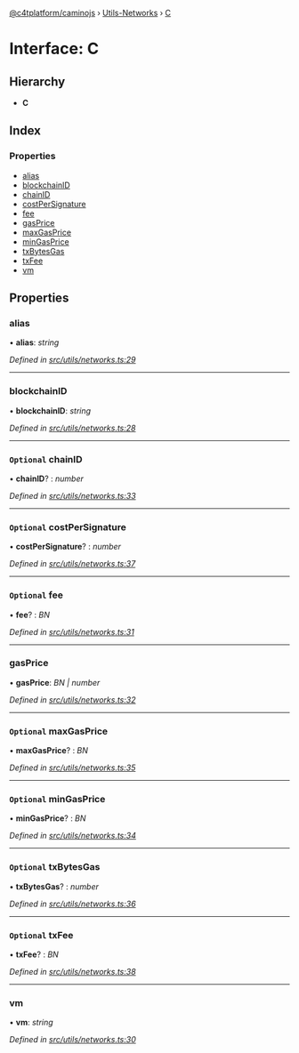 [@c4tplatform/caminojs](../README.md) › [Utils-Networks](../modules/utils_networks.md) › [C](utils_networks.c.md)

# Interface: C

## Hierarchy

* **C**

## Index

### Properties

* [alias](utils_networks.c.md#alias)
* [blockchainID](utils_networks.c.md#blockchainid)
* [chainID](utils_networks.c.md#optional-chainid)
* [costPerSignature](utils_networks.c.md#optional-costpersignature)
* [fee](utils_networks.c.md#optional-fee)
* [gasPrice](utils_networks.c.md#gasprice)
* [maxGasPrice](utils_networks.c.md#optional-maxgasprice)
* [minGasPrice](utils_networks.c.md#optional-mingasprice)
* [txBytesGas](utils_networks.c.md#optional-txbytesgas)
* [txFee](utils_networks.c.md#optional-txfee)
* [vm](utils_networks.c.md#vm)

## Properties

###  alias

• **alias**: *string*

*Defined in [src/utils/networks.ts:29](https://github.com/chain4travel/caminojs/blob/8077d740/src/utils/networks.ts#L29)*

___

###  blockchainID

• **blockchainID**: *string*

*Defined in [src/utils/networks.ts:28](https://github.com/chain4travel/caminojs/blob/8077d740/src/utils/networks.ts#L28)*

___

### `Optional` chainID

• **chainID**? : *number*

*Defined in [src/utils/networks.ts:33](https://github.com/chain4travel/caminojs/blob/8077d740/src/utils/networks.ts#L33)*

___

### `Optional` costPerSignature

• **costPerSignature**? : *number*

*Defined in [src/utils/networks.ts:37](https://github.com/chain4travel/caminojs/blob/8077d740/src/utils/networks.ts#L37)*

___

### `Optional` fee

• **fee**? : *BN*

*Defined in [src/utils/networks.ts:31](https://github.com/chain4travel/caminojs/blob/8077d740/src/utils/networks.ts#L31)*

___

###  gasPrice

• **gasPrice**: *BN | number*

*Defined in [src/utils/networks.ts:32](https://github.com/chain4travel/caminojs/blob/8077d740/src/utils/networks.ts#L32)*

___

### `Optional` maxGasPrice

• **maxGasPrice**? : *BN*

*Defined in [src/utils/networks.ts:35](https://github.com/chain4travel/caminojs/blob/8077d740/src/utils/networks.ts#L35)*

___

### `Optional` minGasPrice

• **minGasPrice**? : *BN*

*Defined in [src/utils/networks.ts:34](https://github.com/chain4travel/caminojs/blob/8077d740/src/utils/networks.ts#L34)*

___

### `Optional` txBytesGas

• **txBytesGas**? : *number*

*Defined in [src/utils/networks.ts:36](https://github.com/chain4travel/caminojs/blob/8077d740/src/utils/networks.ts#L36)*

___

### `Optional` txFee

• **txFee**? : *BN*

*Defined in [src/utils/networks.ts:38](https://github.com/chain4travel/caminojs/blob/8077d740/src/utils/networks.ts#L38)*

___

###  vm

• **vm**: *string*

*Defined in [src/utils/networks.ts:30](https://github.com/chain4travel/caminojs/blob/8077d740/src/utils/networks.ts#L30)*
